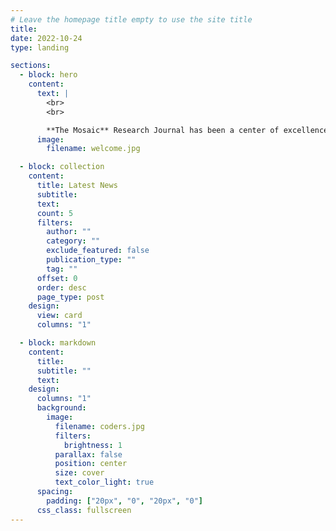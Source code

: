 ```yaml
---
# Leave the homepage title empty to use the site title
title:
date: 2022-10-24
type: landing

sections:
  - block: hero
    content:
      text: |
        <br>
        <br>

        **The Mosaic** Research Journal has been a center of excellence for Artificial Intelligence research, teaching, and practice since its founding in 2016.
      image:
        filename: welcome.jpg

  - block: collection
    content:
      title: Latest News
      subtitle:
      text:
      count: 5
      filters:
        author: ""
        category: ""
        exclude_featured: false
        publication_type: ""
        tag: ""
      offset: 0
      order: desc
      page_type: post
    design:
      view: card
      columns: "1"

  - block: markdown
    content:
      title:
      subtitle: ""
      text:
    design:
      columns: "1"
      background:
        image:
          filename: coders.jpg
          filters:
            brightness: 1
          parallax: false
          position: center
          size: cover
          text_color_light: true
      spacing:
        padding: ["20px", "0", "20px", "0"]
      css_class: fullscreen
---
```

